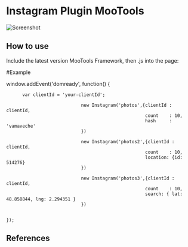 Instagram Plugin MooTools
=========================

![Screenshot](http://c2.staticflickr.com/6/5836/21284765188_6f27077904_b.jpg)

How to use
----------

Include the latest version MooTools Framework, then .js into the page:

   <script src="https://ajax.googleapis.com/ajax/libs/mootools/1.5.2/mootools.min.js"></script>
   <script type="text/javascript" src="moo-instagram-min.js"></script>
   <script type="text/javascript" src="MooTools-More-1.5.2.js"></script>


#Example


   window.addEvent('domready', function() {

          var clientId = 'your-clientId';

                                new Instagram('photos',{clientId : clientId, 
                                                        count    : 10,
                                                        hash     : 'vamaveche'
                                })

                                new Instagram('photos2',{clientId : clientId, 
                                                        count    : 10,
                                                        location: {id: 514276}
                                })

                                new Instagram('photos3',{clientId : clientId, 
                                                        count    : 10,
                                                        search: { lat: 48.858844, lng: 2.294351 }
                                })


    });

## References

  
